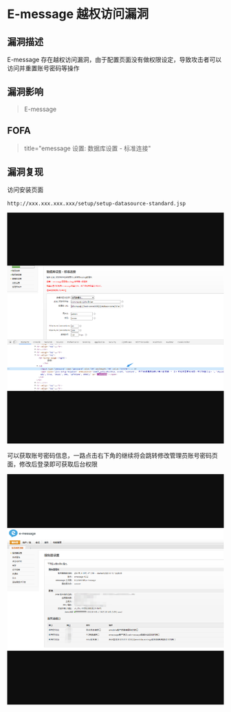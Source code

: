 # E-message 越权访问漏洞

## 漏洞描述

E-message 存在越权访问漏洞，由于配置页面没有做权限设定，导致攻击者可以访问并重置账号密码等操作

## 漏洞影响

> E-message

## FOFA

> title="emessage 设置: 数据库设置 - 标准连接"

## 漏洞复现

访问安装页面

```
http://xxx.xxx.xxx.xxx/setup/setup-datasource-standard.jsp
```

![](resource/E-message越权/ema-1.png)

可以获取账号密码信息，一路点击右下角的继续将会跳转修改管理员账号密码页面，修改后登录即可获取后台权限

![](resource/E-message越权/ema-2.png)



